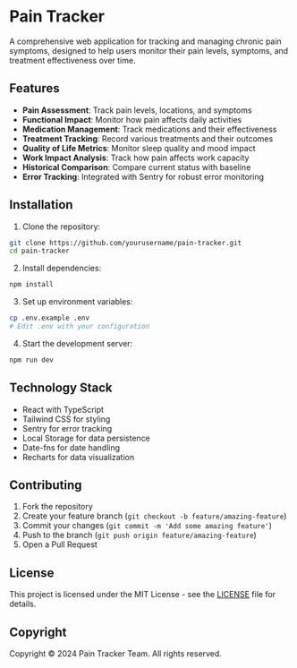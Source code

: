# Pain Tracker

A comprehensive web application for tracking and managing chronic pain symptoms, designed to help users monitor their pain levels, symptoms, and treatment effectiveness over time.

## Features

- **Pain Assessment**: Track pain levels, locations, and symptoms
- **Functional Impact**: Monitor how pain affects daily activities
- **Medication Management**: Track medications and their effectiveness
- **Treatment Tracking**: Record various treatments and their outcomes
- **Quality of Life Metrics**: Monitor sleep quality and mood impact
- **Work Impact Analysis**: Track how pain affects work capacity
- **Historical Comparison**: Compare current status with baseline
- **Error Tracking**: Integrated with Sentry for robust error monitoring

## Installation

1. Clone the repository:
```bash
git clone https://github.com/yourusername/pain-tracker.git
cd pain-tracker
```

2. Install dependencies:
```bash
npm install
```

3. Set up environment variables:
```bash
cp .env.example .env
# Edit .env with your configuration
```

4. Start the development server:
```bash
npm run dev
```

## Technology Stack

- React with TypeScript
- Tailwind CSS for styling
- Sentry for error tracking
- Local Storage for data persistence
- Date-fns for date handling
- Recharts for data visualization

## Contributing

1. Fork the repository
2. Create your feature branch (`git checkout -b feature/amazing-feature`)
3. Commit your changes (`git commit -m 'Add some amazing feature'`)
4. Push to the branch (`git push origin feature/amazing-feature`)
5. Open a Pull Request

## License

This project is licensed under the MIT License - see the [LICENSE](LICENSE) file for details.

## Copyright

Copyright © 2024 Pain Tracker Team. All rights reserved. 